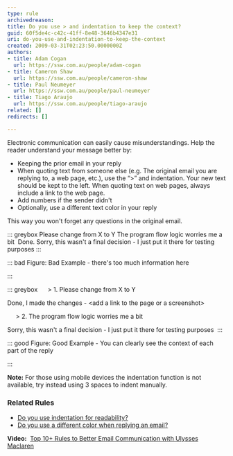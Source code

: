 ```yaml
---
type: rule
archivedreason: 
title: Do you use > and indentation to keep the context?
guid: 60f5de4c-c42c-41ff-8e48-3646b4347e31
uri: do-you-use-and-indentation-to-keep-the-context
created: 2009-03-31T02:23:50.0000000Z
authors:
- title: Adam Cogan
  url: https://ssw.com.au/people/adam-cogan
- title: Cameron Shaw
  url: https://ssw.com.au/people/cameron-shaw
- title: Paul Neumeyer
  url: https://ssw.com.au/people/paul-neumeyer
- title: Tiago Araujo
  url: https://ssw.com.au/people/tiago-araujo
related: []
redirects: []

---
```


Electronic communication can easily cause misunderstandings. Help the reader understand your message better by:

* Keeping the prior email in your reply
* When quoting text from someone else (e.g. The original email you are replying to, a web page, etc.), use the “&gt;” and indentation. Your new text should be kept to the left. When quoting text on web pages, always include a link to the web page.
* Add numbers if the sender didn't
* Optionally, use a different text color in your reply


<!--endintro-->

This way you won't forget any questions in the original email.


::: greybox
Please change from X to Y
The program flow logic worries me a bit 
Done. Sorry, this wasn't a final decision - I just put it there for testing purposes 
:::


::: bad
Figure: Bad Example - there's too much information here

:::


::: greybox
     &gt; 1. Please change from X to Y
     
Done, I made the changes - &lt;add a link to the page or a screenshot&gt;

     &gt; 2. The program flow logic worries me a bit 

Sorry, this wasn't a final decision - I just put it there for testing purposes 
:::


::: good
Figure: Good Example - You can clearly see the context of each part of the reply

:::

**Note:** For those using mobile devices the indentation function is not available, try instead using 3 spaces to indent manually.

### Related Rules


* [Do you use indentation for readability?](/Pages/IndentationForReadability.aspx)
* [Do you use a different color when replying an email?](/when-you-reply-inline-do-you-use-a-different-color)


**Video:**  [Top 10+ Rules to Better Email Communication with Ulysses Maclaren](https&#58;//www.youtube.com/watch?v=LAqRokqq4jI)
